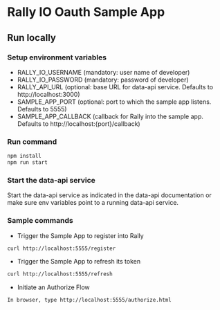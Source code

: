 # Rally IO Oauth Sample App

## Run locally

### Setup environment variables

* RALLY_IO_USERNAME
(mandatory: user name of developer)
* RALLY_IO_PASSWORD
(mandatory: password of developer)
* RALLY_API_URL
(optional: base URL for data-api service. Defaults to http://localhost:3000)
* SAMPLE_APP_PORT
(optional: port to which the sample app listens. Defaults to 5555)
* SAMPLE_APP_CALLBACK
(callback for Rally into the sample app. Defaults to
http://localhost:{port}/callback)


### Run command
```bash
npm install
npm run start
```

### Start the data-api service
Start the data-api service as indicated in the data-api documentation
or make sure env variables point to a running data-api service.

### Sample commands

* Trigger the Sample App to register into Rally
```bash
curl http://localhost:5555/register
```
* Trigger the Sample App to refresh its token
```bash
curl http://localhost:5555/refresh
```
* Initiate an Authorize Flow
```bash
In browser, type http://localhost:5555/authorize.html
```
